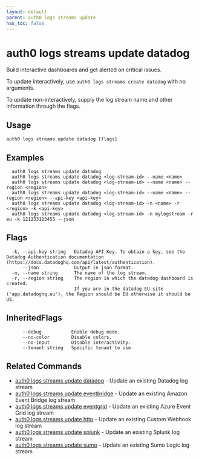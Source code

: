 ```yaml
---
layout: default
parent: auth0 logs streams update
has_toc: false
---
```

# auth0 logs streams update datadog

Build interactive dashboards and get alerted on critical issues.

To update interactively, use `auth0 logs streams create datadog` with no arguments.

To update non-interactively, supply the log stream name and other information through the flags.

## Usage
```
auth0 logs streams update datadog [flags]
```

## Examples

```
  auth0 logs streams update datadog
  auth0 logs streams update datadog <log-stream-id> --name <name>
  auth0 logs streams update datadog <log-stream-id> --name <name> --region <region>
  auth0 logs streams update datadog <log-stream-id> --name <name> --region <region> --api-key <api-key>
  auth0 logs streams update datadog <log-stream-id> -n <name> -r <region> -k <api-key>
  auth0 logs streams update datadog <log-stream-id> -n mylogstream -r eu -k 121233123455 --json
```


## Flags

```
  -k, --api-key string   Datadog API Key. To obtain a key, see the Datadog Authentication documentation (https://docs.datadoghq.com/api/latest/authentication).
      --json             Output in json format.
  -n, --name string      The name of the log stream.
  -r, --region string    The region in which the datadog dashboard is created.
                         If you are in the datadog EU site ('app.datadoghq.eu'), the Region should be EU otherwise it should be US.
```


## InheritedFlags

```
      --debug           Enable debug mode.
      --no-color        Disable colors.
      --no-input        Disable interactivity.
      --tenant string   Specific tenant to use.
```


## Related Commands

- [auth0 logs streams update datadog](auth0_logs_streams_update_datadog.md) - Update an existing Datadog log stream
- [auth0 logs streams update eventbridge](auth0_logs_streams_update_eventbridge.md) - Update an existing Amazon Event Bridge log stream
- [auth0 logs streams update eventgrid](auth0_logs_streams_update_eventgrid.md) - Update an existing Azure Event Grid log stream
- [auth0 logs streams update http](auth0_logs_streams_update_http.md) - Update an existing Custom Webhook log stream
- [auth0 logs streams update splunk](auth0_logs_streams_update_splunk.md) - Update an existing Splunk log stream
- [auth0 logs streams update sumo](auth0_logs_streams_update_sumo.md) - Update an existing Sumo Logic log stream


